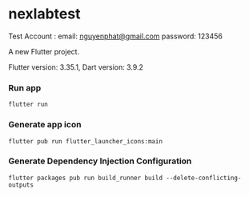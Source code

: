 # nexlabtest

Test Account : 
email: nguyenphat@gmail.com
password: 123456

A new Flutter project.

Flutter version: 3.35.1, Dart version: 3.9.2


### Run app 
```
flutter run

```

### Generate app icon
```
flutter pub run flutter_launcher_icons:main

```

### Generate Dependency Injection Configuration

```
flutter packages pub run build_runner build --delete-conflicting-outputs

```


